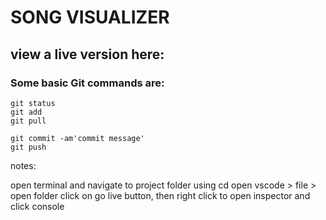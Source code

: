 # SONG VISUALIZER

## view a live version here: 

### Some basic Git commands are:
```
git status
git add
git pull

git commit -am'commit message'
git push
```
notes:

open terminal and navigate to project folder using cd
open vscode > file > open folder
click on go live button, then right click to open inspector and click console